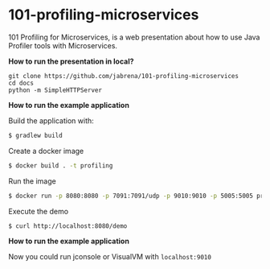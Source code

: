 # 101-profiling-microservices
101 Profiling for Microservices, is a web presentation about how to use Java Profiler tools with Microservices.

**How to run the presentation in local?**

```
git clone https://github.com/jabrena/101-profiling-microservices
cd docs
python -m SimpleHTTPServer
```

**How to run the example application**

Build the application with:
 
```bash
$ gradlew build
```

Create a docker image
 
```bash
$ docker build . -t profiling
```

Run the image

```bash
$ docker run -p 8080:8080 -p 7091:7091/udp -p 9010:9010 -p 5005:5005 profiling
```

Execute the demo

```bash
$ curl http://localhost:8080/demo
```

**How to run the example application**

Now you could run jconsole or VisualVM with ```localhost:9010```
